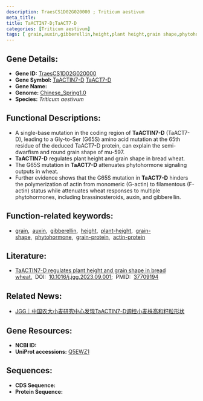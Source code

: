 ```yaml
---
description: TraesCS1D02G020000 ; Triticum aestivum
meta_title:
title: TaACTIN7-D;TaACT7-D
categories: [Triticum aestivum]
tags: [ grain,auxin,gibberellin,height,plant height,grain shape,phytohormone,grain protein,actin protein ]
---
```


## Gene Details:
- **Gene ID:**	[TraesCS1D02G020000](https://ensembl.gramene.org/Triticum_aestivum/Gene/Summary?g=TraesCS1D02G020000)
- **Gene Symbol:** <u>TaACTIN7-D</u>&nbsp;<u>TaACT7-D</u>
- **Gene Name:** 
- **Genome:** [Chinese_Spring1.0](https://ensembl.gramene.org/Triticum_aestivum/Info/Index)
- **Species:** *Triticum aestivum*

## Functional Descriptions:
   - A single-base mutation in the coding region of **TaACTIN7-D** (TaACT7-D), leading to a Gly-to-Ser (G65S) amino acid mutation at the 65th residue of the deduced TaACT7-D protein, can explain the semi-dwarfism and round grain shape of mu-597.
   - **TaACTIN7-D** regulates plant height and grain shape in bread wheat.
   - The G65S mutation in **TaACT7-D** attenuates phytohormone signaling outputs in wheat.
   - Further evidence shows that the G65S mutation in **TaACT7-D** hinders the polymerization of actin from monomeric (G-actin) to filamentous (F-actin) status while attenuates wheat responses to multiple phytohormones, including brassinosteroids, auxin, and gibberellin.

## Function-related keywords:
   - [grain](/tags/grain/),&nbsp;&nbsp;[auxin](/tags/auxin/),&nbsp;&nbsp;[gibberellin](/tags/gibberellin/),&nbsp;&nbsp;[height](/tags/height/),&nbsp;&nbsp;[plant-height](/tags/plant-height/),&nbsp;&nbsp;[grain-shape](/tags/grain-shape/),&nbsp;&nbsp;[phytohormone](/tags/phytohormone/),&nbsp;&nbsp;[grain-protein](/tags/grain-protein/),&nbsp;&nbsp;[actin-protein](/tags/actin-protein/)

## Literature:
   - [TaACTIN7-D regulates plant height and grain shape in bread wheat.]( https://www.sciencedirect.com/science/article/pii/S1673852723001856?via%3Dihub)&nbsp;&nbsp;DOI:&nbsp;&nbsp;[10.1016/j.jgg.2023.09.001](https://www.sciencedirect.com/science/article/pii/S1673852723001856?via%3Dihub);&nbsp;&nbsp;PMID:&nbsp;&nbsp;[37709194](https://pubmed.ncbi.nlm.nih.gov/37709194/)

## Related News:
   - [JGG｜中国农大小麦研究中心发现TaACTIN7-D调控小麦株高和籽粒形状](https://mp.weixin.qq.com/s?__biz=MzIyOTY2NDYyNQ==&mid=2247580875&idx=6&sn=28fcfb5d588365621941a12d21cb4ef2&chksm=e9b4873d28ee87fd54afe1304fd9e5b4ee708cad266625d4c767ec1d8950d98703bc4e073133&scene=27#wechat_redirect)

## Gene Resources:
- **NCBI ID:**  [](https://www.ncbi.nlm.nih.gov/gene/?term=)
- **UniProt accessions:** [Q5EWZ1](https://www.uniprot.org/uniprotkb/Q5EWZ1/entry)



## Sequences:
- **CDS Sequence:**
- **Protein Sequence:**
